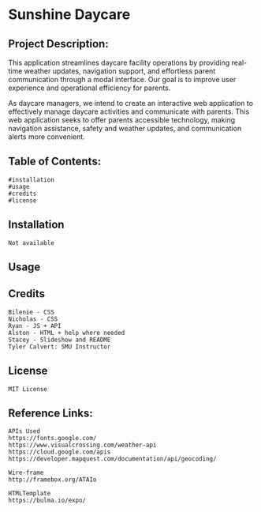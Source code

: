 # Sunshine Daycare

## Project Description:

This application streamlines daycare facility operations by providing real-time weather updates, navigation support, and effortless parent communication through a modal interface. Our goal is to improve user experience and operational efficiency for parents.

As daycare managers, we intend to create an interactive web application to effectively manage daycare activities and communicate with parents. This web application seeks to offer parents accessible technology, making navigation assistance, safety and weather updates, and communication alerts more convenient.


## Table of Contents:
    #installation
    #usage
    #credits
    #license

## Installation
    Not available 
## Usage

## Credits
    Bilenie - CSS
    Nicholas - CSS
    Ryan - JS + API
    Alston - HTML + help where needed
    Stacey - Slideshow and README
    Tyler Calvert: SMU Instructor

## License
    MIT License

## Reference Links: 
    APIs Used
    https://fonts.google.com/
    https://www.visualcrossing.com/weather-api
    https://cloud.google.com/apis
    https://developer.mapquest.com/documentation/api/geocoding/

    Wire-frame
    http://framebox.org/ATAIo
    
    HTMLTemplate
    https://bulma.io/expo/


    
